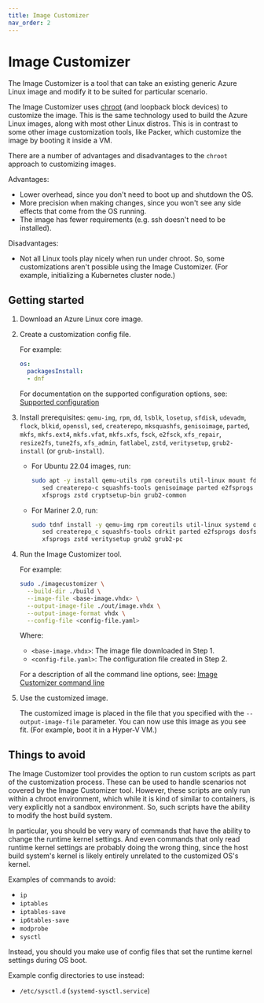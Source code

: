 ```yaml
---
title: Image Customizer
nav_order: 2
---
```


# Image Customizer

The Image Customizer is a tool that can take an existing generic Azure Linux
image and modify it to be suited for particular scenario.

The Image Customizer uses [chroot](https://en.wikipedia.org/wiki/Chroot) (and loopback
block devices) to customize the image.
This is the same technology used to build the Azure Linux images, along with most other
Linux distros.
This is in contrast to some other image customization tools, like Packer, which
customize the image by booting it inside a VM.

There are a number of advantages and disadvantages to the `chroot` approach to
customizing images.

Advantages:

- Lower overhead, since you don't need to boot up and shutdown the OS.
- More precision when making changes, since you won't see any side effects that come
  from the OS running.
- The image has fewer requirements (e.g. ssh doesn't need to be installed).

Disadvantages:

- Not all Linux tools play nicely when run under chroot.
  So, some customizations aren't possible using the Image Customizer.
  (For example, initializing a Kubernetes cluster node.)

## Getting started

1. Download an Azure Linux core image.

2. Create a customization config file.

   For example:

    ```yaml
    os:
      packagesInstall:
      - dnf
    ```

   For documentation on the supported configuration options, see:
   [Supported configuration](./api/configuration.md)

3. Install prerequisites: `qemu-img`, `rpm`, `dd`, `lsblk`, `losetup`, `sfdisk`,
   `udevadm`, `flock`, `blkid`, `openssl`, `sed`, `createrepo`, `mksquashfs`,
   `genisoimage`, `parted`, `mkfs`, `mkfs.ext4`, `mkfs.vfat`, `mkfs.xfs`, `fsck`,
   `e2fsck`, `xfs_repair`, `resize2fs`, `tune2fs`, `xfs_admin`, `fatlabel`, `zstd`,
   `veritysetup`, `grub2-install` (or `grub-install`).

   - For Ubuntu 22.04 images, run:

     ```bash
     sudo apt -y install qemu-utils rpm coreutils util-linux mount fdisk udev openssl \
        sed createrepo-c squashfs-tools genisoimage parted e2fsprogs dosfstools \
        xfsprogs zstd cryptsetup-bin grub2-common
     ```

   - For Mariner 2.0, run:

     ```bash
     sudo tdnf install -y qemu-img rpm coreutils util-linux systemd openssl \
        sed createrepo_c squashfs-tools cdrkit parted e2fsprogs dosfstools \
        xfsprogs zstd veritysetup grub2 grub2-pc
     ```

4. Run the Image Customizer tool.

   For example:

    ```bash
    sudo ./imagecustomizer \
      --build-dir ./build \
      --image-file <base-image.vhdx> \
      --output-image-file ./out/image.vhdx \
      --output-image-format vhdx \
      --config-file <config-file.yaml>
    ```

   Where:

   - `<base-image.vhdx>`: The image file downloaded in Step 1.
   - `<config-file.yaml>`: The configuration file created in Step 2.

   For a description of all the command line options, see:
   [Image Customizer command line](./api/cli.md)

5. Use the customized image.

   The customized image is placed in the file that you specified with the
   `--output-image-file` parameter. You can now use this image as you see fit.
   (For example, boot it in a Hyper-V VM.)

## Things to avoid

The Image Customizer tool provides the option to run custom scripts as part of the
customization process.
These can be used to handle scenarios not covered by the Image Customizer tool.
However, these scripts are only run within a chroot environment, which while it is kind
of similar to containers, is very explicitly not a sandbox environment.
So, such scripts have the ability to modify the host build system.

In particular, you should be very wary of commands that have the ability to change the
runtime kernel settings.
And even commands that only read runtime kernel settings are probably doing the wrong
thing, since the host build system's kernel is likely entirely unrelated to the
customized OS's kernel.

Examples of commands to avoid:

- `ip`
- `iptables`
- `iptables-save`
- `ip6tables-save`
- `modprobe`
- `sysctl`

Instead, you should you make use of config files that set the runtime kernel settings
during OS boot.

Example config directories to use instead:

- `/etc/sysctl.d` (`systemd-sysctl.service`)
